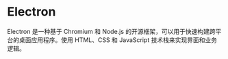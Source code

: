# Electron

Electron 是一种基于 Chromium 和 Node.js 的开源框架，可以用于快速构建跨平台的桌面应用程序。使用 HTML、CSS 和 JavaScript 技术栈来实现界面和业务逻辑。

